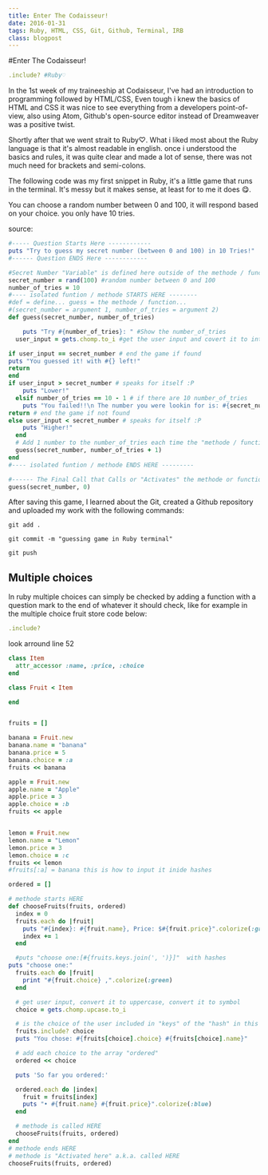 ```yaml
---
title: Enter The Codaisseur!
date: 2016-01-31
tags: Ruby, HTML, CSS, Git, Github, Terminal, IRB
class: blogpost
---
```


#Enter The Codaisseur!
```ruby
.include? #Ruby♡
```
<p>In the 1st week of my traineeship at Codaisseur, I've had an introduction to programming followed by HTML/CSS, Even tough i knew the basics of HTML and CSS it was nice to see everything from a developers point-of-view, also using Atom, Github's open-source editor instead of Dreamweaver was a positive twist.</p>
<p>Shortly after that we went strait to Ruby♡. What i liked most about the Ruby language is that it's almost readable in english. once i understood the basics and rules, it was quite clear and made a lot of sense, there was not much need for brackets and semi-colons.</p>
<p>The following code was my first snippet in Ruby, it's a little game that runs in the terminal. It's messy but it makes sense, at least for to me it does 😋.</p>
<p>You can choose a random number between 0 and 100, it will respond based on your choice. you only have 10 tries.</p>

source:

```ruby
#----- Question Starts Here ------------
puts "Try to guess my secret number (between 0 and 100) in 10 Tries!"
#------ Question ENDS Here ------------

#Secret Number "Variable" is defined here outside of the methode / function
secret_number = rand(100) #random number between 0 and 100
number_of_tries = 10
#---- isolated funtion / methode STARTS HERE --------
#def = define... guess = the methode / function...
#(secret_number = argument 1, number_of_tries = argument 2)
def guess(secret_number, number_of_tries)

    puts "Try #{number_of_tries}: " #Show the number_of_tries
  user_input = gets.chomp.to_i #get the user input and covert it to intenger a.k.a. number....

if user_input == secret_number # end the game if found
puts "You guessed it! with #{} left!"
return
end
if user_input > secret_number # speaks for itself :P
    puts "Lower!"
  elsif number_of_tries == 10 - 1 # if there are 10 number_of_tries
    puts "You failed!!\n The number you were lookin for is: #{secret_number}"
return # end the game if not found
else user_input < secret_number # speaks for itself :P
    puts "Higher!"
  end
  # Add 1 number to the number_of_tries each time the "methode / function" runs
  guess(secret_number, number_of_tries + 1)
end
#---- isolated funtion / methode ENDS HERE ---------

#------ The Final Call that Calls or "Activates" the methode or function !!!
guess(secret_number, 0)
```


<p>After saving this game, I learned about the Git, created a Github repository and uploaded my work with the following commands:</p>

```
git add .

git commit -m "guessing game in Ruby terminal"

git push
```

## Multiple choices

<p>In ruby multiple choices can simply be checked by adding a function with a question mark to the end of whatever it should check, like for example in the multiple choice fruit store code below:</p>

```ruby
.include?
```

look arround line 52

```ruby
class Item
  attr_accessor :name, :price, :choice
end

class Fruit < Item

end


fruits = []

banana = Fruit.new
banana.name = "banana"
banana.price = 5
banana.choice = :a
fruits << banana

apple = Fruit.new
apple.name = "Apple"
apple.price = 3
apple.choice = :b
fruits << apple


lemon = Fruit.new
lemon.name = "Lemon"
lemon.price = 3
lemon.choice = :c
fruits << lemon
#fruits[:a] = banana this is how to input it inide hashes

ordered = []

# methode starts HERE
def chooseFruits(fruits, ordered)
  index = 0
  fruits.each do |fruit|
    puts "#{index}: #{fruit.name}, Price: $#{fruit.price}".colorize(:green)
    index += 1
  end

  #puts "choose one:[#{fruits.keys.join(', ')}]"  with hashes
puts "choose one:"
  fruits.each do |fruit|
    print "#{fruit.choice} ,".colorize(:green)
  end

  # get user input, convert it to uppercase, convert it to symbol
  choice = gets.chomp.upcase.to_i

  # is the choice of the user included in "keys" of the "hash" in this case fruits
  fruits.include? choice
  puts "You chose: #{fruits[choice].choice} #{fruits[choice].name}"

  # add each choice to the array "ordered"
  ordered << choice

  puts 'So far you ordered:'

  ordered.each do |index|
    fruit = fruits[index]
    puts "• #{fruit.name} #{fruit.price}".colorize(:blue)
  end

  # methode is called HERE
  chooseFruits(fruits, ordered)
end
# methode ends HERE
# methode is "Activated here" a.k.a. called HERE
chooseFruits(fruits, ordered)
```
